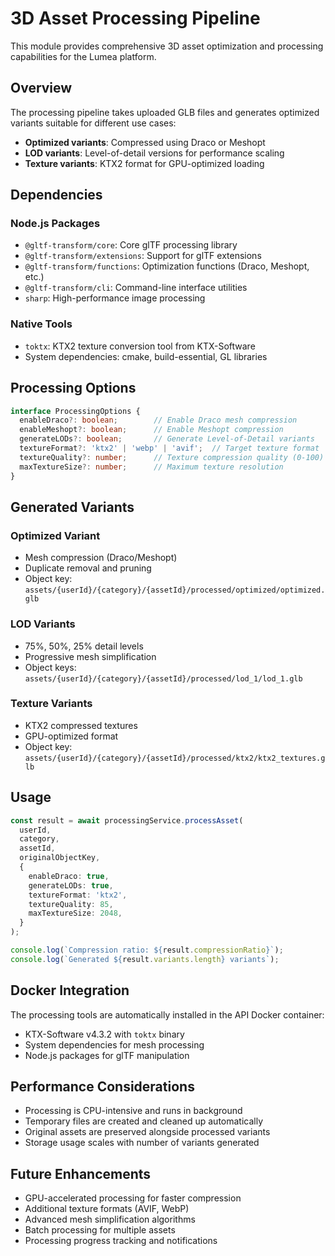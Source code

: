 # 3D Asset Processing Pipeline

This module provides comprehensive 3D asset optimization and processing capabilities for the Lumea platform.

## Overview

The processing pipeline takes uploaded GLB files and generates optimized variants suitable for different use cases:

- **Optimized variants**: Compressed using Draco or Meshopt
- **LOD variants**: Level-of-detail versions for performance scaling
- **Texture variants**: KTX2 format for GPU-optimized loading

## Dependencies

### Node.js Packages
- `@gltf-transform/core`: Core glTF processing library
- `@gltf-transform/extensions`: Support for glTF extensions
- `@gltf-transform/functions`: Optimization functions (Draco, Meshopt, etc.)
- `@gltf-transform/cli`: Command-line interface utilities
- `sharp`: High-performance image processing

### Native Tools
- `toktx`: KTX2 texture conversion tool from KTX-Software
- System dependencies: cmake, build-essential, GL libraries

## Processing Options

```typescript
interface ProcessingOptions {
  enableDraco?: boolean;        // Enable Draco mesh compression
  enableMeshopt?: boolean;      // Enable Meshopt compression
  generateLODs?: boolean;       // Generate Level-of-Detail variants
  textureFormat?: 'ktx2' | 'webp' | 'avif';  // Target texture format
  textureQuality?: number;      // Texture compression quality (0-100)
  maxTextureSize?: number;      // Maximum texture resolution
}
```

## Generated Variants

### Optimized Variant
- Mesh compression (Draco/Meshopt)
- Duplicate removal and pruning
- Object key: `assets/{userId}/{category}/{assetId}/processed/optimized/optimized.glb`

### LOD Variants
- 75%, 50%, 25% detail levels
- Progressive mesh simplification
- Object keys: `assets/{userId}/{category}/{assetId}/processed/lod_1/lod_1.glb`

### Texture Variants
- KTX2 compressed textures
- GPU-optimized format
- Object key: `assets/{userId}/{category}/{assetId}/processed/ktx2/ktx2_textures.glb`

## Usage

```typescript
const result = await processingService.processAsset(
  userId,
  category,
  assetId,
  originalObjectKey,
  {
    enableDraco: true,
    generateLODs: true,
    textureFormat: 'ktx2',
    textureQuality: 85,
    maxTextureSize: 2048,
  }
);

console.log(`Compression ratio: ${result.compressionRatio}`);
console.log(`Generated ${result.variants.length} variants`);
```

## Docker Integration

The processing tools are automatically installed in the API Docker container:

- KTX-Software v4.3.2 with `toktx` binary
- System dependencies for mesh processing
- Node.js packages for glTF manipulation

## Performance Considerations

- Processing is CPU-intensive and runs in background
- Temporary files are created and cleaned up automatically
- Original assets are preserved alongside processed variants
- Storage usage scales with number of variants generated

## Future Enhancements

- GPU-accelerated processing for faster compression
- Additional texture formats (AVIF, WebP)
- Advanced mesh simplification algorithms
- Batch processing for multiple assets
- Processing progress tracking and notifications